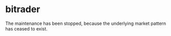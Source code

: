 # bitrader
The maintenance has been stopped, because the underlying market pattern has ceased to exist.
